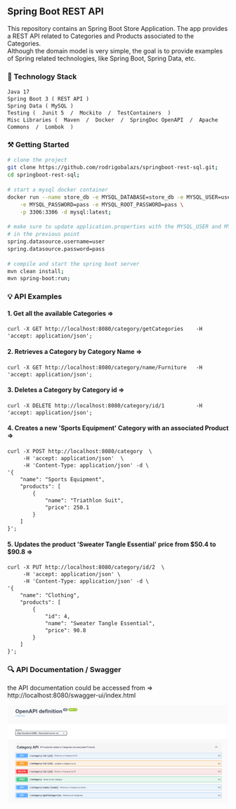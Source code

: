 ## Spring Boot REST API
This repository contains an Spring Boot Store Application. The app provides a REST API related to Categories and
Products associated to the Categories.<br/>
Although the domain model is very simple, the goal is to provide examples of Spring related technologies, like
Spring Boot, Spring Data, etc.

### 🔧 Technology Stack

```
Java 17
Spring Boot 3 ( REST API )
Spring Data ( MySQL )
Testing (  Junit 5  /  Mockito  /  TestContainers  )
Misc Libraries (  Maven  /  Docker  /  SpringDoc OpenAPI  /  Apache Commons  /  Lombok  )
```

### ⚒️ Getting Started

```bash
# clone the project
git clone https://github.com/rodrigobalazs/springboot-rest-sql.git;
cd springboot-rest-sql;

# start a mysql docker container
docker run --name store_db -e MYSQL_DATABASE=store_db -e MYSQL_USER=user \
    -e MYSQL_PASSWORD=pass -e MYSQL_ROOT_PASSWORD=pass \
    -p 3306:3306 -d mysql:latest;

# make sure to update application.properties with the MYSQL_USER and MYSQL_PASSWORD values defined
# in the previous point
spring.datasource.username=user
spring.datasource.password=pass

# compile and start the spring boot server
mvn clean install;
mvn spring-boot:run;
```

### 💡 API Examples

#### 1. Get all the available Categories =>
```
curl -X GET http://localhost:8080/category/getCategories    -H 'accept: application/json';
```

#### 2. Retrieves a Category by Category Name =>
```
curl -X GET http://localhost:8080/category/name/Furniture   -H 'accept: application/json';
```


#### 3. Deletes a Category by Category id =>
```
curl -X DELETE http://localhost:8080/category/id/1          -H 'accept: application/json';
```

#### 4. Creates a new 'Sports Equipment' Category with an associated Product =>
```
curl -X POST http://localhost:8080/category  \
     -H 'accept: application/json'  \
     -H 'Content-Type: application/json' -d \
'{
    "name": "Sports Equipment",
    "products": [
        {
            "name": "Triathlon Suit",
            "price": 250.1
        }
    ]
}';
```

#### 5. Updates the product 'Sweater Tangle Essential' price from $50.4 to $90.8 =>
```
curl -X PUT http://localhost:8080/category/id/2  \
     -H 'accept: application/json' \
     -H 'Content-Type: application/json' -d \
'{
    "name": "Clothing",
    "products": [
        {
            "id": 4,
            "name": "Sweater Tangle Essential",
            "price": 90.8
        }
    ]
}';
```

### 🔍 API Documentation / Swagger

the API documentation could be accessed from => http://localhost:8080/swagger-ui/index.html

![](https://github.com/rodrigobalazs/springboot-rest-sql/blob/main/src/main/resources/static/api_swagger.png)
